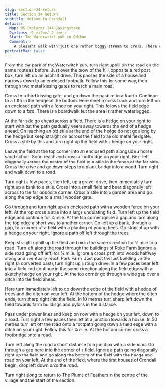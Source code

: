 ```yaml
---
slug: section-34-return
title: Section 34 Return
subtitle: Odiham to Crondall
details:
  Map: OS Explorer 144 Basingstoke
  Distance: 6 miles/ 3 hours
  Start: The Waterwitch pub in Odiham
  Comment: >
    A pleasant walk with just one rather boggy stream to cross. There are constant changes of direction and new vistas to see. The road walking section is very quiet. There are some excellent timber framed farmhouses to enjoy. There are many stiles.
portraitMap: false
---
```

From the car park of the Waterwitch pub, turn right uphill on the road on the same route as before. Just over the brow of the hill, opposite a red post box, turn left up an asphalt drive. This passes the side of a house and narrows down to an enclosed footpath. Follow this for some way, then through two metal kissing gates to reach a main road.

Cross to a third kissing gate, and go down the pasture to a fourth. Continue to a fifth in the hedge at the bottom. Here meet a cross track and turn left on an enclosed path with a fence on your right. This follows the field edge down to a ford. There is a boardwalk but the area is rather waterlogged.

At the far side go ahead across a field. There is a hedge on your right to start with but the path gradually veers away towards the end of a hedge ahead. On reaching an old stile at the end of the hedge do not go along by the hedge but keep straight on across the field to an old metal fieldgate. Cross a stile by this and turn right up the field with a hedge on your right.

Leave the field at the top corner into an enclosed path alongside a horse sand school. Soon reach and cross a footbridge on your right. Bear left diagonally across the centre of the field to a stile in the fence at the far side. Cross the drive and go down steps to a plank bridge into a wood. Turn right and walk down to a road.

Turn right a few paces, then left, up a gravel drive, then immediately turn right up a bank to a stile. Cross into a small field and bear diagonally left across to the far opposite corner. Cross a stile into a garden area and go along the top edge to a small wooden gate.

Go through and turn right up an enclosed path with a wooden fence on your left. At the top cross a stile into a large undulating field. Turn left up the field edge and continue for ¼ mile. At the top corner ignore a gap and turn along the top edge a short way to another corner. Go left up a bank, through a gap, to a corner of a field with a planting of young trees. Go straight up with a hedge on your right. Ignore a path off left through the trees.

Keep straight uphill up the field and on in the same direction for ½ mile to a road. Turn left along the road through the buildings of Roke Farm (ignore a side road going off left) for ¾ mile. Ignore a cross path into woods halfway along and eventually reach Park Farm. Just past the last building on the right (a converted oast), turn right up a rough drive. In a few paces bear left into a field and continue in the same direction along the field edge with a sketchy hedge on your right. At the top corner go through a wide gap over a ditch into the field ahead.

Here turn immediately left to go down the edge of the field with a hedge of trees and the ditch on your left. At the bottom of the hedge where the ditch ends, turn sharp right into the field. In 10 metres turn sharp left down the field towards farm buildings and pylons in the distance.

Pass under power lines and keep on now with a hedge on your left, down to a road. Turn right a few paces then left at a junction towards a house. In 50 metres turn left off the road onto a footpath going down a field edge with a ditch on your right. Follow this for ¼ mile. At the bottom corner cross a footbridge onto a road.

Turn left along the road a short distance to a junction with a side road. Go through a gap here into the corner of a field. Ignore a path going diagonally right up the field and go along the bottom of the field with the hedge and road on your left. At the end of the field, where the first houses of Crondall begin, drop left down onto the road.

Turn right along to return to The Plume of Feathers in the centre of the village and the start of the section.


